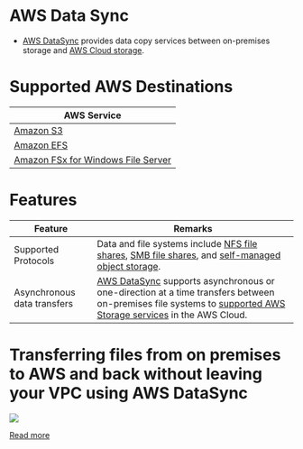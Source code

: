 # AWS Data Sync
- [AWS DataSync](https://aws.amazon.com/datasync/) provides data copy services between on-premises storage and [AWS Cloud storage](#supported-aws-destinations).

[](assets/AWS-Data-Sync.png)

# Supported AWS Destinations

| AWS Service                                                                                                       |
|-------------------------------------------------------------------------------------------------------------------|
| [Amazon S3](../6_StorageServices/3_S3ObjectStorage/Readme.md)                                                  |
| [Amazon EFS](../6_StorageServices/2_FileStorageTypes/AmazonEFS.md)                                             |
| [Amazon FSx for Windows File Server](../6_StorageServices/2_FileStorageTypes/AmazonFsXForWindowsFileServer.md) |

# Features

| Feature                     | Remarks                                                                                                                                                                                                            |
|-----------------------------|--------------------------------------------------------------------------------------------------------------------------------------------------------------------------------------------------------------------|
| Supported Protocols         | Data and file systems include [NFS file shares](../6_StorageServices/Network-Protocols.md), [SMB file shares](../6_StorageServices/Network-Protocols.md), and [self-managed object storage](). |
| Asynchronous data transfers | [AWS DataSync]() supports asynchronous or one-direction at a time transfers between on-premises file systems to [supported AWS Storage services](#supported-aws-destinations) in the AWS Cloud.                    |

# Transferring files from on premises to AWS and back without leaving your VPC using AWS DataSync

![](https://d2908q01vomqb2.cloudfront.net/e1822db470e60d090affd0956d743cb0e7cdf113/2019/10/14/configuring-DataSync-to-use-Private-IPs-with-AWS-resources-mentioned-at-different-steps.png)

[Read more](https://aws.amazon.com/blogs/storage/transferring-files-from-on-premises-to-aws-and-back-without-leaving-your-vpc-using-aws-datasync/)